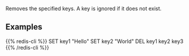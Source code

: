 Removes the specified keys.
A key is ignored if it does not exist.

## Examples

{{% redis-cli %}}
SET key1 "Hello"
SET key2 "World"
DEL key1 key2 key3
{{% /redis-cli %}}

